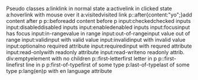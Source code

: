 Pseudo classes a:linklink in normal state a:activelink in clicked state a:hoverlink with mouse over it a:visitedvisited link p::after{content:"yo";}add content after p p::beforeadd content before p input:checkedchecked inputs input:disableddisabled inputs input:enabledenabled inputs input:focusinput has focus input:in-rangevalue in range input:out-of-rangeinput value out of range input:validinput with valid value input:invalidinput with invalid value input:optionalno required attribute input:requiredinput with requred attribute input:read-onlywith readonly attribute input:read-writeno readonly attrib. div:emptyelement with no children p::first-letterfirst letter in p p::first-linefirst line in p p:first-of-typefirst of some type p:last-of-typelast of some type p:lang(en)p with en language attribute 
